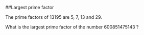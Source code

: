 ##Largest prime factor

The prime factors of 13195 are 5, 7, 13 and 29.

What is the largest prime factor of the number 600851475143 ?
